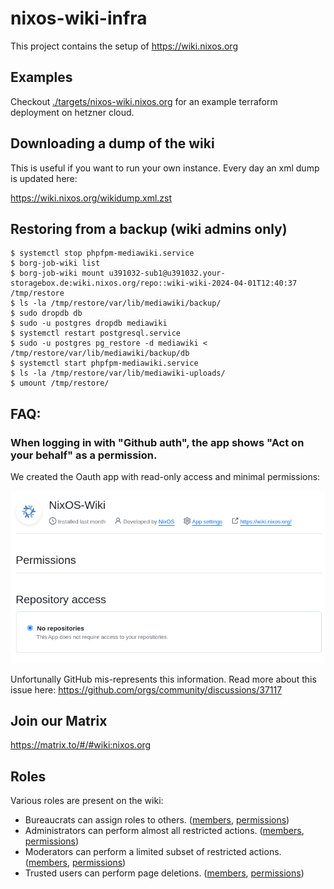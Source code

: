 # nixos-wiki-infra

This project contains the setup of https://wiki.nixos.org

## Examples

Checkout [./targets/nixos-wiki.nixos.org]() for an example terraform deployment on hetzner cloud.

## Downloading a dump of the wiki

This is useful if you want to run your own instance.
Every day an xml dump is updated here:

https://wiki.nixos.org/wikidump.xml.zst

## Restoring from a backup (wiki admins only)

```
$ systemctl stop phpfpm-mediawiki.service
$ borg-job-wiki list
$ borg-job-wiki mount u391032-sub1@u391032.your-storagebox.de:wiki.nixos.org/repo::wiki-wiki-2024-04-01T12:40:37 /tmp/restore
$ ls -la /tmp/restore/var/lib/mediawiki/backup/
$ sudo dropdb db
$ sudo -u postgres dropdb mediawiki
$ systemctl restart postgresql.service
$ sudo -u postgres pg_restore -d mediawiki < /tmp/restore/var/lib/mediawiki/backup/db
$ systemctl start phpfpm-mediawiki.service
$ ls -la /tmp/restore/var/lib/mediawiki-uploads/
$ umount /tmp/restore/
```

## FAQ:

### When logging in with "Github auth", the app shows "Act on your behalf" as a permission.

We created the Oauth app with read-only access and minimal permissions:

![](./oauth-permissions.png)

Unfortunally GitHub mis-represents this information.
Read more about this issue here: https://github.com/orgs/community/discussions/37117

## Join our Matrix

https://matrix.to/#/#wiki:nixos.org


## Roles

Various roles are present on the wiki:
* Bureaucrats can assign roles to others. ([members](https://wiki.nixos.org/w/index.php?title=Special:ListUsers&group=bureaucrat), [permissions](https://wiki.nixos.org/wiki/Special:ListGroupRights#bureaucrat))
* Administrators can perform almost all restricted actions. ([members](https://wiki.nixos.org/w/index.php?title=Special:ListUsers&group=sysop), [permissions](https://wiki.nixos.org/wiki/Special:ListGroupRights#sysop))
* Moderators can perform a limited subset of restricted actions. ([members](https://wiki.nixos.org/w/index.php?title=Special:ListUsers&group=moderator), [permissions](https://wiki.nixos.org/wiki/Special:ListGroupRights#moderator))
* Trusted users can perform page deletions. ([members](https://wiki.nixos.org/w/index.php?title=Special:ListUsers&group=trusted), [permissions](https://wiki.nixos.org/wiki/Special:ListGroupRights#trusted))
